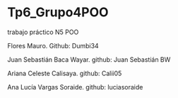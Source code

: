 # Tp6_Grupo4POO
trabajo práctico N5 POO

Flores Mauro. Github: Dumbi34

Juan Sebastián Baca Wayar. github: Juan Sebastián BW

Ariana Celeste Calisaya. github: Calii05

Ana Lucía Vargas Soraide. github: luciasoraide
